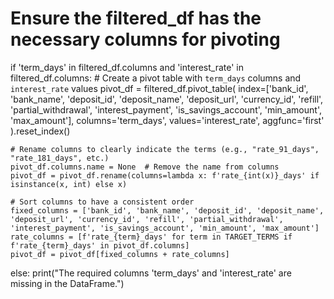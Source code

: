 # Ensure the filtered_df has the necessary columns for pivoting
if 'term_days' in filtered_df.columns and 'interest_rate' in filtered_df.columns:
    # Create a pivot table with `term_days` columns and `interest_rate` values
    pivot_df = filtered_df.pivot_table(
        index=['bank_id', 'bank_name', 'deposit_id', 'deposit_name', 'deposit_url', 'currency_id', 'refill', 'partial_withdrawal', 'interest_payment', 'is_savings_account', 'min_amount', 'max_amount'],
        columns='term_days',
        values='interest_rate',
        aggfunc='first'
    ).reset_index()

    # Rename columns to clearly indicate the terms (e.g., "rate_91_days", "rate_181_days", etc.)
    pivot_df.columns.name = None  # Remove the name from columns
    pivot_df = pivot_df.rename(columns=lambda x: f'rate_{int(x)}_days' if isinstance(x, int) else x)

    # Sort columns to have a consistent order
    fixed_columns = ['bank_id', 'bank_name', 'deposit_id', 'deposit_name', 'deposit_url', 'currency_id', 'refill', 'partial_withdrawal', 'interest_payment', 'is_savings_account', 'min_amount', 'max_amount']
    rate_columns = [f'rate_{term}_days' for term in TARGET_TERMS if f'rate_{term}_days' in pivot_df.columns]
    pivot_df = pivot_df[fixed_columns + rate_columns]
else:
    print("The required columns 'term_days' and 'interest_rate' are missing in the DataFrame.")
